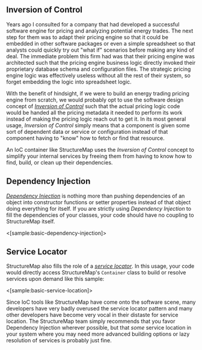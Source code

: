 <!--Title: Software Design Concepts-->
<!--Url: software-design-concepts-->

## Inversion of Control

Years ago I consulted for a company that had developed a successful software engine for pricing and analyzing potential energy trades. The next step for them was to adapt their pricing engine so that it could be embedded in other software packages or even a simple spreadsheet so that analysts could quickly try out "what if" scenarios before making any kind of deal. The immediate problem this firm had was that their pricing engine was architected such that the pricing engine business logic directly invoked their proprietary database schema and configuration files. The strategic pricing engine logic was effectively useless without all the rest of their system, so forget embedding the logic into spreadsheet logic.

With the benefit of hindsight, if we were to build an energy trading pricing engine from scratch, we would probably opt to use the software design concept of _[Inversion of Control](https://en.wikipedia.org/wiki/Inversion_of_control)_ such that the actual pricing logic code would be handed all the pricing metadata it needed to perform its work instead of making the pricing logic reach out to get it. In its most general usage, _Inversion of Control_ simply means that a component is given some sort of dependent data or service or configuration instead of that component having to "know" how to fetch or find that resource. 

An IoC container like StructureMap uses the _Inversion of Control_ concept to simplify your internal services by freeing them from having to know how to find, build, or clean up their dependencies.


## Dependency Injection

_[Dependency Injection](https://en.wikipedia.org/wiki/Dependency_injection)_ is nothing more than pushing dependencies of an object into constructor functions or setter properties instead of that object doing everything for itself. If you are strictly using _Dependency Injection_ to fill the dependencies of your classes, your code should have no coupling to StructureMap itself.

<[sample:basic-dependency-injection]>

## Service Locator

StructureMap also fills the role of a _[service locator](https://en.wikipedia.org/wiki/Service_locator_pattern)_. In this usage, your code would directly access StructureMap's `Container` class to build or resolve services upon demand like this sample:

<[sample:basic-service-location]>

Since IoC tools like StructureMap have come onto the software scene, many developers have very badly overused the service locator pattern and many other developers have become very vocal in their distaste for service location. The StructureMap team simply recommends that you favor Dependency Injection wherever possible, but that *some* service location in your system where you may need more advanced building options or lazy resolution of services is probably just fine.


